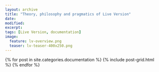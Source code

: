 ```yaml
---
layout: archive
title: "Theory, philosophy and pragmatics of Live Version"
date: 
modified:
excerpt: 
tags: [Live Version, documentation]
image:
  feature: lv-overview.png 
  teaser: lv-teaser-400x250.png
---
```


<div class="tiles">
{% for post in site.categories.documentation %}
  {% include post-grid.html %}
{% endfor %}
</div><!-- /.tiles -->
